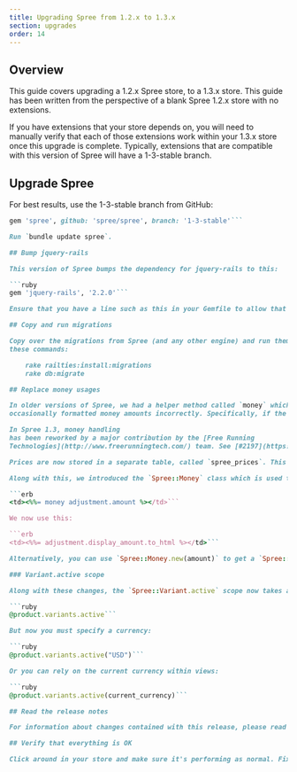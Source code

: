 ```yaml
---
title: Upgrading Spree from 1.2.x to 1.3.x
section: upgrades
order: 14
---
```


## Overview

This guide covers upgrading a 1.2.x Spree store, to a 1.3.x store. This
guide has been written from the perspective of a blank Spree 1.2.x store with
no extensions.

If you have extensions that your store depends on, you will need to manually
verify that each of those extensions work within your 1.3.x store once this
upgrade is complete. Typically, extensions that are compatible with this
version of Spree will have a 1-3-stable branch.

## Upgrade Spree

For best results, use the 1-3-stable branch from GitHub:

````ruby
gem 'spree', github: 'spree/spree', branch: '1-3-stable'```

Run `bundle update spree`.

## Bump jquery-rails

This version of Spree bumps the dependency for jquery-rails to this:

```ruby
gem 'jquery-rails', '2.2.0'```

Ensure that you have a line such as this in your Gemfile to allow that dependency.

## Copy and run migrations

Copy over the migrations from Spree (and any other engine) and run them using
these commands:

    rake railties:install:migrations
    rake db:migrate

## Replace money usages

In older versions of Spree, we had a helper method called `money` which
occasionally formatted money amounts incorrectly. Specifically, if the `I18n.locale` was changed, currencies started to display in that amount, rather than the proper amount. An item that was once $100, would suddenly become 100¥ if the locale was switched to Japanese, for instance.

In Spree 1.3, money handling
has been reworked by a major contribution by the [Free Running
Technologies](http://www.freerunningtech.com/) team. See [#2197](https://github.com/spree/spree/pull/2197) for details.

Prices are now stored in a separate table, called `spree_prices`. This table tracks the variant, the price amount, and the currency. This allows for variants to have different prices in different currencies.

Along with this, we introduced the `Spree::Money` class which is used to display amounts correctly. Where previously Spree would have done this:

```erb
<td><%%= money adjustment.amount %></td>```

We now use this:

```erb
<td><%%= adjustment.display_amount.to_html %></td>```

Alternatively, you can use `Spree::Money.new(amount)` to get a `Spree::Money` representation. Calling `to_html` on that object will format it neatly for HTML views, and calling `to_s` will format it nicely everywhere else.

### Variant.active scope

Along with these changes, the `Spree::Variant.active` scope now takes an argument for the currency. Whatever currency is specified will return variants in that currency. Previously it may have been enough to just do this:

```ruby
@product.variants.active```

But now you must specify a currency:

```ruby
@product.variants.active("USD")```

Or you can rely on the current currency within views:

```ruby
@product.variants.active(current_currency)```

## Read the release notes

For information about changes contained with this release, please read the [1.3.0 Release Notes](http://guides.spreecommerce.org/release_notes/spree_1_3_0.html).

## Verify that everything is OK

Click around in your store and make sure it's performing as normal. Fix any deprecation warnings you see.
````
